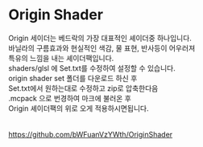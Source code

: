 # Origin Shader

Origin 세이더는 베드락의 가장 대표적인 셰이더중 하나입니다.  
바닐라의 구름효과와 현실적인 색감, 물 표현, 반사등이 어우러져  
특유의 느낌을 내는 셰이더팩입니다.  
shaders/glsl 에 Set.txt를 수정하여
설정할 수 있습니다.  
origin shader set 폴더를 다운로드 하신 후   
Set.txt에서 원하는대로 수정하고 zip로 압축한다음  
.mcpack 으로 번경하여 마크에 불러온 후  
Origin 셰이더팩의 위로 오게 적용하시면됩니다.  
<br/>
<br/>
https://github.com/bWFuanVzYWth/OriginShader